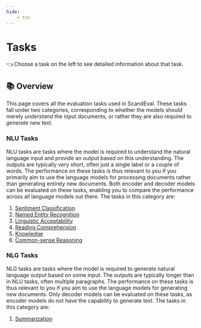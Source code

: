 ```yaml
---
hide:
    - toc
---
```

# Tasks

👈 Choose a task on the left to see detailed information about that task.

## 📚 Overview

This page covers all the evaluation tasks used in ScandEval. These tasks fall under two
categories, corresponding to whether the models should merely _understand_ the input
documents, or rather they are also required to _generate_ new text.


### NLU Tasks

NLU tasks are tasks where the model is required to understand the natural language input
and provide an output based on this understanding. The outputs are typically very short,
often just a single label or a couple of words. The performance on these tasks is thus
relevant to you if you primarily aim to use the language models for processing documents
rather than generating entirely new documents. Both encoder and decoder models can be
evaluated on these tasks, enabling you to compare the performance across all language
models out there. The tasks in this category are:

1. [Sentiment Classification](sentiment-classification.md)
2. [Named Entity Recognition](named-entity-recognition.md)
3. [Linguistic Acceptability](linguistic-acceptability.md)
4. [Reading Comprehension](reading-comprehension.md)
5. [Knowledge](knowledge.md)
6. [Common-sense Reasoning](common-sense-reasoning.md)


### NLG Tasks

NLG tasks are tasks where the model is required to generate natural language output
based on some input. The outputs are typically longer than in NLU tasks, often multiple
paragraphs. The performance on these tasks is thus relevant to you if you aim to use the
language models for generating new documents. Only decoder models can be evaluated on
these tasks, as encoder models do not have the capability to generate text. The tasks in
this category are:

1. [Summarization](summarization.md)
